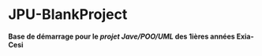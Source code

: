 # JPU-BlankProject

**Base de démarrage pour le _projet Jave/POO/UML_ des 1ières années Exia-Cesi**
